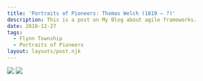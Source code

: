 ```yaml
---
title: 'Portraits of Pioneers: Thomas Welch (1819 – ?)'
description: This is a post on My Blog about agile frameworks.
date: 2018-12-27
tags:
  - Flynn Township
  - Portraits of Pioneers
layout: layouts/post.njk
---
```


<img src="../../../img/morris-rockwell.png">

<img src="//new.omard.info/img/morris-rockwell.png">